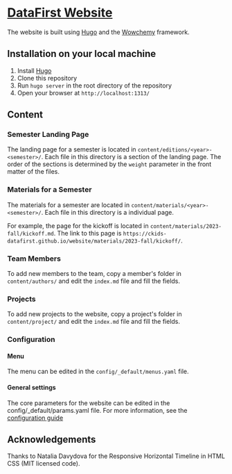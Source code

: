 # [DataFirst Website](https://ckids-datafirst.github.io/website/)

The website is built using [Hugo](https://gohugo.io/) and the [Wowchemy](https://wowchemy.com/) framework.

## Installation on your local machine

1. Install [Hugo](https://gohugo.io/getting-started/installing/)
2. Clone this repository
3. Run `hugo server` in the root directory of the repository
4. Open your browser at `http://localhost:1313/`

## Content

### Semester Landing Page

The landing page for a semester is located in `content/editions/<year>-<semester>/`. Each file in this directory is a section of the landing page. The order of the sections is determined by the `weight` parameter in the front matter of the files.

### Materials for a Semester

The materials for a semester are located in `content/materials/<year>-<semester>/`. Each file in this directory is a individual page.

For example, the page for the kickoff is located in `content/materials/2023-fall/kickoff.md`. The link to this page is `https://ckids-datafirst.github.io/website/materials/2023-fall/kickoff/`.

### Team Members

To add new members to the team, copy a member's folder in `content/authors/` and edit the `index.md` file and fill the fields.

### Projects

To add new projects to the website, copy a project's folder in `content/project/` and edit the `index.md` file and fill the fields.

### Configuration

#### Menu

The menu can be edited in the `config/_default/menus.yaml` file.

#### General settings

The core parameters for the website can be edited in the config/\_default/params.yaml file. For more information, see the [configuration guide](https://wowchemy-docs.netlify.app/)

## Acknowledgements

Thanks to Natalia Davydova for the Responsive Horizontal Timeline in HTML CSS (MIT licensed code).

